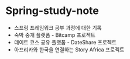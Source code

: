 # Spring-study-note
* 스프링 프레임워크 공부 과정에 대한 기록
* 숙박 중개 플랫폼 - Bitcamp 프로젝트 
* 데이트 코스 공유 플랫폼 - DateShare 프로젝트 
* 아프리카와 한국을 연결하는 Story Africa 프로젝트 
